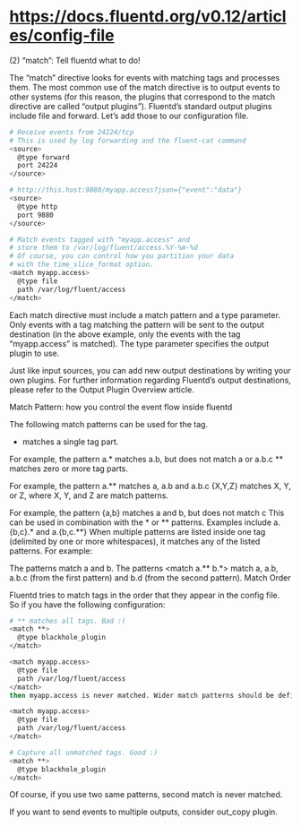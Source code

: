 

# https://docs.fluentd.org/v0.12/articles/config-file

(2) “match”: Tell fluentd what to do!

The “match” directive looks for events with matching tags and processes them. The most common use of the match directive is to output events to other systems (for this reason, the plugins that correspond to the match directive are called “output plugins”). Fluentd’s standard output plugins include file and forward. Let’s add those to our configuration file.

```sh
# Receive events from 24224/tcp
# This is used by log forwarding and the fluent-cat command
<source>
  @type forward
  port 24224
</source>

# http://this.host:9880/myapp.access?json={"event":"data"}
<source>
  @type http
  port 9880
</source>

# Match events tagged with "myapp.access" and
# store them to /var/log/fluent/access.%Y-%m-%d
# Of course, you can control how you partition your data
# with the time_slice_format option.
<match myapp.access>
  @type file
  path /var/log/fluent/access
</match>
```

Each match directive must include a match pattern and a type parameter. Only events with a tag matching the pattern will be sent to the output destination (in the above example, only the events with the tag “myapp.access” is matched). The type parameter specifies the output plugin to use.

Just like input sources, you can add new output destinations by writing your own plugins. For further information regarding Fluentd’s output destinations, please refer to the Output Plugin Overview article.

Match Pattern: how you control the event flow inside fluentd

The following match patterns can be used for the <match> tag.

* matches a single tag part.

For example, the pattern a.* matches a.b, but does not match a or a.b.c
** matches zero or more tag parts.

For example, the pattern a.** matches a, a.b and a.b.c
{X,Y,Z} matches X, Y, or Z, where X, Y, and Z are match patterns.

For example, the pattern {a,b} matches a and b, but does not match c
This can be used in combination with the * or ** patterns. Examples include a.{b,c}.* and a.{b,c.**}
When multiple patterns are listed inside one <match> tag (delimited by one or more whitespaces), it matches any of the listed patterns. For example:

The patterns <match a b> match a and b.
The patterns <match a.** b.*> match a, a.b, a.b.c (from the first pattern) and b.d (from the second pattern).
Match Order

Fluentd tries to match tags in the order that they appear in the config file. So if you have the following configuration:

```sh
# ** matches all tags. Bad :(
<match **>
  @type blackhole_plugin
</match>

<match myapp.access>
  @type file
  path /var/log/fluent/access
</match>
then myapp.access is never matched. Wider match patterns should be defined after tight match patterns.

<match myapp.access>
  @type file
  path /var/log/fluent/access
</match>

# Capture all unmatched tags. Good :)
<match **>
  @type blackhole_plugin
</match>
```

Of course, if you use two same patterns, second match is never matched.

If you want to send events to multiple outputs, consider out_copy plugin.